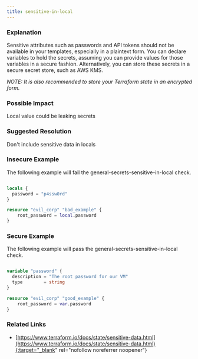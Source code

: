 ```yaml
---
title: sensitive-in-local
---
```


### Explanation


Sensitive attributes such as passwords and API tokens should not be available in your templates, especially in a plaintext form. You can declare variables to hold the secrets, assuming you can provide values for those variables in a secure fashion. Alternatively, you can store these secrets in a secure secret store, such as AWS KMS.

*NOTE: It is also recommended to store your Terraform state in an encrypted form.*


### Possible Impact
Local value could be leaking secrets

### Suggested Resolution
Don't include sensitive data in locals


### Insecure Example

The following example will fail the general-secrets-sensitive-in-local check.

```terraform

locals {
  password = "p4ssw0rd"
}

resource "evil_corp" "bad_example" {
	root_password = local.password
}

```



### Secure Example

The following example will pass the general-secrets-sensitive-in-local check.

```terraform

variable "password" {
  description = "The root password for our VM"
  type        = string
}

resource "evil_corp" "good_example" {
	root_password = var.password
}

```




### Related Links


- [https://www.terraform.io/docs/state/sensitive-data.html](https://www.terraform.io/docs/state/sensitive-data.html){:target="_blank" rel="nofollow noreferrer noopener"}


